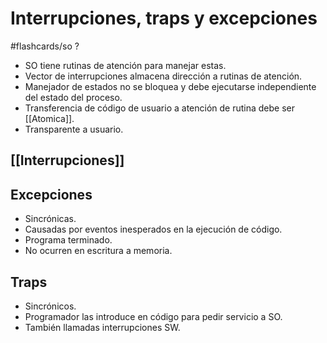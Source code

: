 # Interrupciones, traps y excepciones
#flashcards/so 
?
- SO tiene rutinas de atención para manejar estas.
- Vector de interrupciones almacena dirección a rutinas de atención.
- Manejador de estados no se bloquea y debe ejecutarse independiente del estado del proceso.
- Transferencia de código de usuario a atención de rutina debe ser [[Atomica]].
- Transparente a usuario.
## [[Interrupciones]]
## Excepciones
- Sincrónicas.
- Causadas por eventos inesperados en la ejecución de código.
- Programa terminado.
- No ocurren en escritura a memoria.
## Traps
- Sincrónicos.
- Programador las introduce en código para pedir servicio a SO.
- También llamadas interrupciones SW.
<!--SR:!2021-11-08,1,230-->